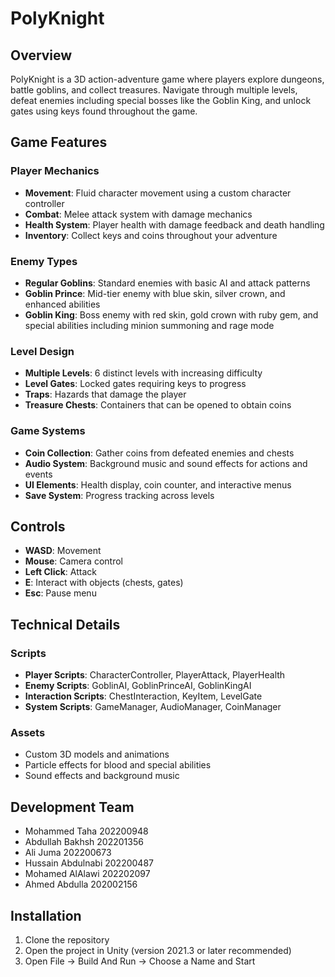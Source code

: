 # PolyKnight

## Overview
PolyKnight is a 3D action-adventure game where players explore dungeons, battle goblins, and collect treasures. Navigate through multiple levels, defeat enemies including special bosses like the Goblin King, and unlock gates using keys found throughout the game.

## Game Features

### Player Mechanics
- **Movement**: Fluid character movement using a custom character controller
- **Combat**: Melee attack system with damage mechanics
- **Health System**: Player health with damage feedback and death handling
- **Inventory**: Collect keys and coins throughout your adventure

### Enemy Types
- **Regular Goblins**: Standard enemies with basic AI and attack patterns
- **Goblin Prince**: Mid-tier enemy with blue skin, silver crown, and enhanced abilities
- **Goblin King**: Boss enemy with red skin, gold crown with ruby gem, and special abilities including minion summoning and rage mode

### Level Design
- **Multiple Levels**: 6 distinct levels with increasing difficulty
- **Level Gates**: Locked gates requiring keys to progress
- **Traps**: Hazards that damage the player
- **Treasure Chests**: Containers that can be opened to obtain coins

### Game Systems
- **Coin Collection**: Gather coins from defeated enemies and chests
- **Audio System**: Background music and sound effects for actions and events
- **UI Elements**: Health display, coin counter, and interactive menus
- **Save System**: Progress tracking across levels

## Controls
- **WASD**: Movement
- **Mouse**: Camera control
- **Left Click**: Attack
- **E**: Interact with objects (chests, gates)
- **Esc**: Pause menu

## Technical Details

### Scripts
- **Player Scripts**: CharacterController, PlayerAttack, PlayerHealth
- **Enemy Scripts**: GoblinAI, GoblinPrinceAI, GoblinKingAI
- **Interaction Scripts**: ChestInteraction, KeyItem, LevelGate
- **System Scripts**: GameManager, AudioManager, CoinManager

### Assets
- Custom 3D models and animations
- Particle effects for blood and special abilities
- Sound effects and background music

## Development Team
- Mohammed Taha 202200948
- Abdullah Bakhsh 202201356
- Ali Juma 202200673
- Hussain Abdulnabi 202200487
- Mohamed AlAlawi 202202097
- Ahmed Abdulla 202002156

## Installation
1. Clone the repository
2. Open the project in Unity (version 2021.3 or later recommended)
3. Open File -> Build And Run -> Choose a Name and Start
